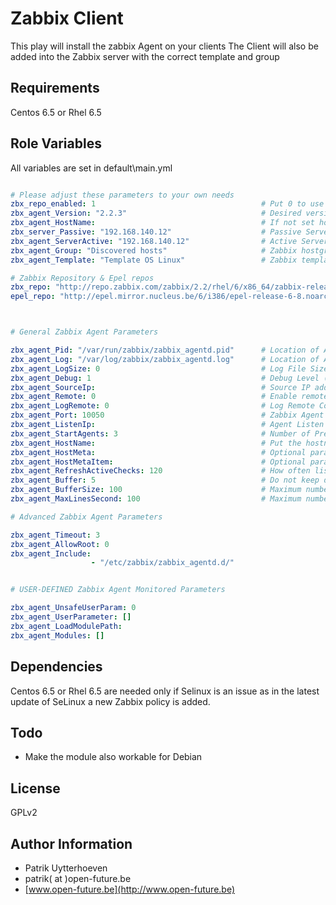 Zabbix Client
=============

This play will install the zabbix Agent on your clients
The Client will also be added into the Zabbix server with the correct template and group 

Requirements
------------

Centos 6.5 or Rhel 6.5

Role Variables
--------------

All variables are set in default\main.yml

```yaml

# Please adjust these parameters to your own needs
zbx_repo_enabled: 1                                     # Put 0 to use your own local repo
zbx_agent_Version: "2.2.3"                              # Desired version of the client
zbx_agent_HostName:                                     # If not set hostname from machine will be taken.
zbx_server_Passive: "192.168.140.12"                    # Passive Server Checks
zbx_agent_ServerActive: "192.168.140.12"                # Active Server Checks
zbx_agent_Group: "Discovered hosts"                     # Zabbix hostgroup where host has to be added
zbx_agent_Template: "Template OS Linux"                 # Zabbix template to link with the host

# Zabbix Repository & Epel repos
zbx_repo: "http://repo.zabbix.com/zabbix/2.2/rhel/6/x86_64/zabbix-release-2.2-1.el6.noarch.rpm"
epel_repo: "http://epel.mirror.nucleus.be/6/i386/epel-release-6-8.noarch.rpm"



# General Zabbix Agent Parameters

zbx_agent_Pid: "/var/run/zabbix/zabbix_agentd.pid"      # Location of Agent PID File
zbx_agent_Log: "/var/log/zabbix/zabbix_agentd.log"      # Location of Agent Log File
zbx_agent_LogSize: 0                                    # Log File Size In MB ( 0 = disabled Log Rotation )
zbx_agent_Debug: 1                                      # Debug Level (0 = no debug, 1=critical, 2=error info, 3=warnings, 4=debug )
zbx_agent_SourceIp:                                     # Source IP address for outgoing connections.
zbx_agent_Remote: 0                                     # Enable remote commands ( 0=disabled, 1=enabled)
zbx_agent_LogRemote: 0                                  # Log Remote Commands ( Enable logging of executed commands )
zbx_agent_Port: 10050                                   # Zabbix Agent Listen Port (if changed also alter tasks/iptables.yml
zbx_agent_ListenIp:                                     # Agent Listen Ip
zbx_agent_StartAgents: 3                                # Number of Pre-Forked Instances of zabbix_agentd
zbx_agent_HostName:                                     # Put the hostname if not filled in name of the machine is used
zbx_agent_HostMeta:                                     # Optional parameter that defines host metadata.
zbx_agent_HostMetaItem:                                 # Optional parameter that defines an item used for getting host metadata
zbx_agent_RefreshActiveChecks: 120                      # How often list of active checks is refreshed, in seconds.
zbx_agent_Buffer: 5                                     # Do not keep data longer then N seconds in buffer.
zbx_agent_BufferSize: 100                               # Maximum number of values in a memory buffer
zbx_agent_MaxLinesSecond: 100                           # Maximum number of new lines the agent will send per second to Zabbix Server

# Advanced Zabbix Agent Parameters

zbx_agent_Timeout: 3
zbx_agent_AllowRoot: 0
zbx_agent_Include: 
                  - "/etc/zabbix/zabbix_agentd.d/"


# USER-DEFINED Zabbix Agent Monitored Parameters

zbx_agent_UnsafeUserParam: 0
zbx_agent_UserParameter: []
zbx_agent_LoadModulePath:
zbx_agent_Modules: []
```

Dependencies
------------

Centos 6.5 or Rhel 6.5 are needed only if Selinux is an issue as in the latest update of SeLinux a new Zabbix policy is added.

Todo
----

* Make the module also workable for Debian 


License
-------

GPLv2

Author Information
------------------
* Patrik Uytterhoeven
* patrik( at )open-future.be
* [www.open-future.be](http://www.open-future.be)

